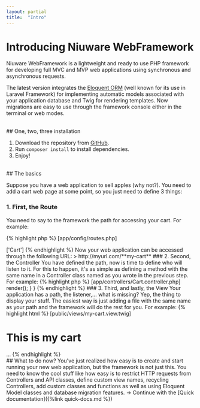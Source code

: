 ```yaml
---
layout: partial
title:  "Intro"
---
```


# Introducing Niuware WebFramework

Niuware WebFramework is a lightweight and ready to use PHP framework for developing full MVC and MVP web applications using synchronous and asynchronous requests.

The latest version integrates the [Eloquent ORM](https://laravel.com/docs/master/eloquent) (well known for its use in Laravel Framework) for implementing automatic models associated with your application database and Twig for rendering templates. Now migrations are easy to use through the framework console either in the terminal or web modes.

<br />
## One, two, three installation

1. Download the repository from [GitHub](https://github.com/niuware/web-framework.git).
2. Run `composer install` to install dependencies.
3. Enjoy!

<br />
## The basics

Suppose you have a web application to sell apples (why not?). You need to add a cart web page at some point, so you just need to define 3 things:

### 1. First, the Route

You need to say to the framework the path for accessing your cart. For example:

{% highlight php %}
[app/config/routes.php]

<?php

... 

'my-cart' => ['Cart']

{% endhighlight %}

Now your web application can be accessed through the following URL:

> http://myurl.com/**my-cart**

### 2. Second, the Controller

You have defined the path, now is time to define who will listen to it. For this to happen, it's as simple as defining a method with the same name in a Controller class named as you wrote in the previous step. For example:

{% highlight php %}
[app/controllers/Cart.controller.php]

<?php

class Cart extends Controller {

    public function myCart(HttpRequest $request) {

        return $this->render();
    }
}
{% endhighlight %}

### 3. Third, and lastly, the View

Your application has a path, the listener,... what is missing? Yep, the thing to display your stuff. The easiest way is just adding a file with the same name as your path and the framework will do the rest for you. For example:

{% highlight html %}
[public/views/my-cart.view.twig]

<h1>This is my cart</h1>

...

{% endhighlight %}

<br />
## What to do now?

You've just realized how easy is to create and start running your new web application, but the framework is not just this. You need to know the cool stuff like how easy is to restrict HTTP requests from Controllers and API classes, define custom view names, recycling Controllers, add custom classes and functions as well as using Eloquent Model classes and database migration features.

→ Continue with the [Quick documentation]({%link quick-docs.md %}) 